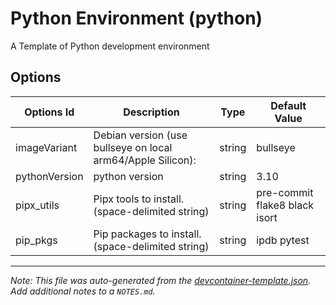 
# Python Environment (python)

A Template of Python development environment

## Options

| Options Id | Description | Type | Default Value |
|-----|-----|-----|-----|
| imageVariant | Debian version (use bullseye on local arm64/Apple Silicon): | string | bullseye |
| pythonVersion | python version | string | 3.10 |
| pipx_utils | Pipx tools to install.(space-delimited string) | string | pre-commit flake8 black isort |
| pip_pkgs | Pip packages to install.(space-delimited string) | string | ipdb pytest |



---

_Note: This file was auto-generated from the [devcontainer-template.json](https://github.com/zydou/devcontainer-templates/blob/main/src/python/devcontainer-template.json).  Add additional notes to a `NOTES.md`._
